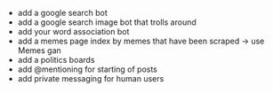 - add a google search bot
- add a google search image bot that trolls around
- add your word association bot
- add a memes page index by memes that have been scraped -> use Memes gan
- add a politics boards
- add @mentioning for starting of posts
- add private messaging for human users
